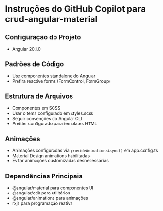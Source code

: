 # Instruções do GitHub Copilot para crud-angular-material

## Configuração do Projeto
- Angular 20.1.0

## Padrões de Código
- Use componentes standalone do Angular
- Prefira reactive forms (FormControl, FormGroup)

## Estrutura de Arquivos
- Componentes em SCSS
- Usar o tema configurado em styles.scss
- Seguir convenções do Angular CLI
- Prettier configurado para templates HTML

## Animações
- Animações configuradas via `provideAnimationsAsync()` em app.config.ts
- Material Design animations habilitadas
- Evitar animações customizadas desnecessárias

## Dependências Principais
- @angular/material para componentes UI
- @angular/cdk para utilitários
- @angular/animations para animações
- rxjs para programação reativa
